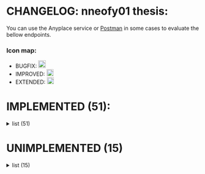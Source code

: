 # CHANGELOG: nneofy01 thesis:  
You can use the Anyplace service or [Postman](./POSTMAN.md) in some cases to evaluate the bellow endpoints.

### Icon map:
- BUGFIX: <img src="https://www.iconsdb.com/icons/preview/green/bug-2-xxl.png" height="20" />
- IMPROVED: <img src="https://uploads-ssl.webflow.com/593720e6eee8942f4c1ba6e5/5b1af17ac3b6110f42ee34c6_Talix-Icon-Library.2-82.png" height="18" />
- EXTENDED: <img src="https://www.iconsdb.com/icons/preview/green/new-badge-3-xxl.png" height="18" />

# IMPLEMENTED (51):
<details> 
<summary>
list (51)
</summary>

##### Users
> - /anyplace/mapping/accounts/sign
>     + users have roles and first user becomes an `admin`
> - /anyplace/debug/accounts_all<img src="https://www.iconsdb.com/icons/preview/green/new-badge-3-xxl.png" height="18" />
>     + used only by 'users' that are 'admins'

##### Buildings
> - /anyplace/mapping/building/add
> - /anyplace/mapping/building/update<img src="https://www.iconsdb.com/icons/preview/green/bug-2-xxl.png" height="20" />
> - /anyplace/mapping/building/delete<img src="https://www.iconsdb.com/icons/preview/green/bug-2-xxl.png" height="20" />
> - /anyplace/mapping/building/all 
> - /anyplace/mapping/building/all_owner 
> - /anyplace/mapping/building/coordinates<img src="https://uploads-ssl.webflow.com/593720e6eee8942f4c1ba6e5/5b1af17ac3b6110f42ee34c6_Talix-Icon-Library.2-82.png" height="18" />
>     + `owner_id` not required
>     +  accepts a range, with a reasonable default one now (e.g. 100 meters)
> - /anyplace/mapping/building/coowners<img src="https://www.iconsdb.com/icons/preview/green/bug-2-xxl.png" height="20" />
> - /anyplace/mapping/building/all_bucode
> - /anyplace/mapping/building/newowner<img src="https://www.iconsdb.com/icons/preview/green/bug-2-xxl.png" height="20" /><img src="https://uploads-ssl.webflow.com/593720e6eee8942f4c1ba6e5/5b1af17ac3b6110f42ee34c6_Talix-Icon-Library.2-82.png" height="18" />
    
##### Floors
> - /anyplace/mapping/floor/add<img src="https://www.iconsdb.com/icons/preview/green/bug-2-xxl.png" height="20" />
> - /anyplace/mapping/floor/delete<img src="https://www.iconsdb.com/icons/preview/green/bug-2-xxl.png" height="20" />
> - /anyplace/mapping/floor/uploadWithZoom<img src="https://www.iconsdb.com/icons/preview/green/bug-2-xxl.png" height="20" />
> - /anyplace/mapping/floor/all<img src="https://www.iconsdb.com/icons/preview/green/bug-2-xxl.png" height="20" />
> - /anyplace/mapping/floor/update
> - /anyplace/mapping/floor/upload

##### POIs 
> - /anyplace/mapping/pois/add<img src="https://www.iconsdb.com/icons/preview/green/bug-2-xxl.png" height="20" />
> - /anyplace/mapping/pois/delete<img src="https://www.iconsdb.com/icons/preview/green/bug-2-xxl.png" height="20" />
> - /anyplace/mapping/pois/update<img src="https://www.iconsdb.com/icons/preview/green/bug-2-xxl.png" height="20" />
> - /anyplace/mapping/pois/all_floor<img src="https://www.iconsdb.com/icons/preview/green/bug-2-xxl.png" height="20" /><img src="https://uploads-ssl.webflow.com/593720e6eee8942f4c1ba6e5/5b1af17ac3b6110f42ee34c6_Talix-Icon-Library.2-82.png" height="18" />
> - /anyplace/mapping/pois/all_building<img src="https://www.iconsdb.com/icons/preview/green/bug-2-xxl.png" height="20" /><img src="https://uploads-ssl.webflow.com/593720e6eee8942f4c1ba6e5/5b1af17ac3b6110f42ee34c6_Talix-Icon-Library.2-82.png" height="18" />
> - /anyplace/mapping/pois/all_pois_nconnectors

##### Campuses 
> - /anyplace/mapping/campus/add
> - /anyplace/mapping/campus/update
> - /anyplace/mapping/campus/delete
> - /anyplace/mapping/campus/all_cucode<img src="https://www.iconsdb.com/icons/preview/green/bug-2-xxl.png" height="20" /><img src="https://uploads-ssl.webflow.com/593720e6eee8942f4c1ba6e5/5b1af17ac3b6110f42ee34c6_Talix-Icon-Library.2-82.png" height="18" />
> - /anyplace/mapping/campus/all_owner

##### Connections 
> - /anyplace/mapping/connection/add<img src="https://www.iconsdb.com/icons/preview/green/bug-2-xxl.png" height="20" />
> - /anyplace/mapping/connection/delete<img src="https://www.iconsdb.com/icons/preview/green/bug-2-xxl.png" height="20" />
> - /anyplace/mapping/connection/all_floor<img src="https://www.iconsdb.com/icons/preview/green/bug-2-xxl.png" height="20" />
> - /anyplace/mapping/connection/all_floors<img src="https://www.iconsdb.com/icons/preview/green/bug-2-xxl.png" height="20" />
> - /anyplace/mapping/connection/update

##### Navigation
> - /anyplace/navigation/route_xy<img src="https://www.iconsdb.com/icons/preview/green/bug-2-xxl.png" height="20" /><img src="https://uploads-ssl.webflow.com/593720e6eee8942f4c1ba6e5/5b1af17ac3b6110f42ee34c6_Talix-Icon-Library.2-82.png" height="18" />
> - /anyplace/navigation/route<img src="https://www.iconsdb.com/icons/preview/green/bug-2-xxl.png" height="20" />
> - /anyplace/navigation/building/id<img src="https://www.iconsdb.com/icons/preview/green/bug-2-xxl.png" height="20" />
> - /anyplace/navigation/pois/id<img src="https://www.iconsdb.com/icons/preview/green/bug-2-xxl.png" height="20" />

##### Position
> - /anyplace/position/radio_upload<img src="https://www.iconsdb.com/icons/preview/green/bug-2-xxl.png" height="20" /><img src="https://uploads-ssl.webflow.com/593720e6eee8942f4c1ba6e5/5b1af17ac3b6110f42ee34c6_Talix-Icon-Library.2-82.png" height="18" />
> - /anyplace/position/radio_by_building_floor<img src="https://www.iconsdb.com/icons/preview/green/bug-2-xxl.png" height="20" /> 
> - /anyplace/position/radio/delete<img src="https://www.iconsdb.com/icons/preview/green/bug-2-xxl.png" height="20" />
> - /anyplace/position/radio/delete/time<img src="https://www.iconsdb.com/icons/preview/green/bug-2-xxl.png" height="20" />
> - /anyplace/position/radio/time
> - /anyplace/position/radio_by_building_floor_all<img src="https://www.iconsdb.com/icons/preview/green/bug-2-xxl.png" height="20" />
> - /anyplace/position/radio/APs_building_floor<img src="https://www.iconsdb.com/icons/preview/green/bug-2-xxl.png" height="20" /><img src="https://uploads-ssl.webflow.com/593720e6eee8942f4c1ba6e5/5b1af17ac3b6110f42ee34c6_Talix-Icon-Library.2-82.png" height="18" />
   
#### IMPLEMENTED > crashed or did not work well in CouchDB (2): <img src="https://www.iconsdb.com/icons/preview/green/bug-2-xxl.png" height="20" /><img src="https://uploads-ssl.webflow.com/593720e6eee8942f4c1ba6e5/5b1af17ac3b6110f42ee34c6_Talix-Icon-Library.2-82.png" height="20" />
<details> 
<summary>
list (2)
</summary>
    
> - /anyplace/position/radio_download_floor
> - /anyplace/position/radio_by_floor_bbox
    
</details>
   
#### IMPLEMENTED > Changed response structure (5): <img src="https://www.iconsdb.com/icons/preview/green/bug-2-xxl.png" height="20" />
<details> 
<summary>
list (5)
</summary>
    
JSon response was optimized/fixed, but JavaScript has to be updated.  
The response was a JSon `{x: "", y:"", w:"embedded_String_JSon"}`.  
Now the response is a JSon `{"location": GeoJson, "count":int, "sum": int, "avg":double}`.  
They can be checked with tools like postman. 

> - /anyplace/mapping/radio/heatmap_building_floor
> - /anyplace/position/radio/heatmap_building_floor_average_1<img src="https://uploads-ssl.webflow.com/593720e6eee8942f4c1ba6e5/5b1af17ac3b6110f42ee34c6_Talix-Icon-Library.2-82.png" height="18" />
> - /anyplace/position/radio/heatmap_building_floor_average_2<img src="https://uploads-ssl.webflow.com/593720e6eee8942f4c1ba6e5/5b1af17ac3b6110f42ee34c6_Talix-Icon-Library.2-82.png" height="18" />
> - /anyplace/position/radio/heatmap_building_floor_average_3<img src="https://uploads-ssl.webflow.com/593720e6eee8942f4c1ba6e5/5b1af17ac3b6110f42ee34c6_Talix-Icon-Library.2-82.png" height="18" />
> - /anyplace/position/radio/heatmap_building_floor_average_3_tiles<img src="https://uploads-ssl.webflow.com/593720e6eee8942f4c1ba6e5/5b1af17ac3b6110f42ee34c6_Talix-Icon-Library.2-82.png" height="18" />

</details>
    
</details>

  
# UNIMPLEMENTED (15)
<details> 
<summary>
list (15)
</summary>
    
#### UNIMPLEMENTED: Not working in Couchbase (5):

<details> 
<summary>
list (5)
</summary>
    
Couchbase views are **disabled** for these because storage space runs out.  
A study and some initial work was made to support these optimally in MongoDB.  

> - /anyplace/position/radio/heatmap_building_floor_timestamp
> - /anyplace/position/radio/heatmap_building_floor_timestamp_average_1
> - /anyplace/position/radio/heatmap_building_floor_timestamp_average_2
> - /anyplace/position/radio/heatmap_building_floor_timestamp_average_3
> - /anyplace/position/radio/heatmap_building_floor_timestamp_tiles
</details>

#### UNIMPLEMENTED: Not in use (10):

<details> 
<summary>
list (10)
</summary>
    
Will not be implemented as they are **not** in use by the web or the Android apps.   
After reworking the database they are not necessary.
  
> - /accounts/oauth2/token
> - /anyplace/position/estimate_position
> - /anyplace/position/path_add
> - /anyplace/position/path_delete
> - /anyplace/position/paths_by_floor
> - /anyplace/position/paths_by_buid
> - /anyplace/position/milestones_add
> - /anyplace/position/milestones_by_floor
> - /anyplace/mapping/radio/radio_buid_floor
> - /anyplace/mapping/maintenance

</details>    
    
</details>
 